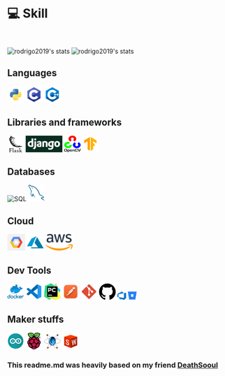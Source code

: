 

# 💻 Skill
<br />

![rodrigo2019's stats](https://github-readme-stats-deploy-nu.vercel.app/api/top-langs/?username=rodrigo2019&hide_border=true&theme=tokyonight&layout=compact&langcount=16&hide=Jupyter%20Notebook,JavaScript,CSS,Go,SCSS)
![rodrigo2019's stats](https://github-readme-stats-deploy-nu.vercel.app/api?username=rodrigo2019&theme=tokyonight&hide_border=true%count_private=true&&include_all_commits=true)

## Languages
<p>
  <img  height="38" alingn="left" src="./public/images/python.png" alt="Python"/>
  <img  height="38" alingn="left" src="./public/images/c.png" alt="C" />
  <img  height="38" alingn="left" src="./public/images/c++.png" alt="C++" />
</p>

## Libraries and frameworks
<p>
  <img  height="38" alingn="left" src="./public/images/flask.png" alt="Flask"/>
  <img  height="38" alingn="left" src="./public/images/django.png" alt="Django"/>
  <img  height="38" alingn="left" src="./public/images/opencv.png" alt="Opencv"/>
  <img  height="38" alingn="left" src="./public/images/tensorflow.png" alt="Tensorflow"/>
</p>

## Databases
<p>
  <img  height="38" alingn="left" src="./public/images/sqlite.png" alt="SQL" />
  <img  height="38" alingn="left" src="./public/images/mysql.png" alt="MySQL" />
</p>

## Cloud
<p>
  <img  height="38" alingn="left" src="./public/images/gcp.png" alt="GCP" />
  <img  height="38" alingn="left" src="./public/images/azure.png" alt="Azure" />
  <img  height="38" alingn="left" src="./public/images/AWS.png" alt="AWS" />
</p>

## Dev Tools
<p>  
  <img  height="38" alingn="left" src="./public/images/docker.png" alt="Docker" />
  <img  height="38" alingn="left" src="./public/images/vscode.png" alt="VS Code" />
  <img  height="38" alingn="left" src="./public/images/pycharm.png" alt="PyCharm" />
  <img  height="38" alingn="left" src="./public/images/postman.png" alt="Postman" />
  <img  height="38" alingn="left" src="./public/images/git.png" alt="Git" />
  <img  height="38" alingn="left" src="./public/images/github.png" alt="GitHub" />
  <img  height="20" alingn="left" src="./public/images/azuredevops.png" alt="AWS" />
  <img  height="20" alingn="left" src="./public/images/bitbucket.png" alt="AWS" />
</p>

## Maker stuffs
<p>
  <img  width="38" height="38" alingn="left" src="./public/images/arduino.png" alt="Arduino" />
  <img  width="38" height="38" alingn="left" src="./public/images/raspberry.png" alt="Raspberty" />
  <img  width="38" height="36" alingn="left" src="./public/images/proteus.png" alt="Proteus" />
  <img  width="38" height="36" alingn="left" src="./public/images/solidworks.png" alt="Solidworks" />
</p>

### This readme.md was heavily based on my friend [DeathSooul](https://github.com/Deathsooul)